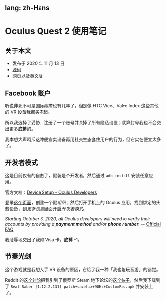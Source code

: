 lang: zh-Hans
---

# Oculus Quest 2 使用笔记

## 关于本文

- 发布于 2020 年 11 月 13 日
- [源码][source]
- [网页][page]以及[英文版][page_en]

[source]: https://github.com/liolok/liolok.com/blob/master/zhs/oculus-quest-2-usage-note/index.md
[page_en]: https://liolok.com/oculus-quest-2-usage-note/
[page]: https://liolok.com/zhs/oculus-quest-2-usage-note/

## Facebook 账户

听说非死不可是国际毒瘤也有几年了，但是像 HTC Vice、Valve Index 这些其他的 VR 设备我都买不起。

所以我选择了妥协，注册了一个账号并关掉了所有隐私设置；就算封号我也不会交出更多**底裤**的。

我本想大声呵斥这种便宜卖设备再用社交生态套住用户的行为，但它实在便宜太多了。

## 开发者模式

这是目前仅有的自由了，假装是个开发者，然后通过 `adb install` 安装任意应用。

官方文档：[Device Setup - Oculus Developers][0]

登录[这个页面][1]，创建一个假*组织*；然后打开手机上的 Oculus 应用，找到绑定的头戴设备，到*更多设置*里面开启*开发者模式*。

*Starting October 8, 2020, all Oculus developers will need to verify their accounts by providing a
**payment method** and/or **phone number**.* -- [Official FAQ][4]

我耻辱地交出了我的 Visa 卡，**底裤** -1。

## 节奏光剑

这个游戏就是我想入手 VR 设备的原因，它给了我一种「我也能玩音游」的错觉。

Reddit 的[这个讨论][2]把我引到了俄罗斯 Steam 地下论坛的[这个帖子][3]，然后我下载到了
`Beat Saber [1.12.2.131] patch+savefix+90Hz+CustomRes.apk` 并安装上了。

[0]: https://developer.oculus.com/documentation/native/android/mobile-device-setup/?device=QUEST
[1]: https://developer.oculus.com/manage/organizations/create/ "Oculus Developer Dashboard"
[2]: https://www.reddit.com/r/QuestPiracy/comments/g2udwg/anyone_have_the_latest_beatsaber_apk/ "anyone have the latest beatsaber apk? : QuestPiracy"
[3]: https://csrinru3c2ownkep.onion.ws/forum/viewtopic.php?p=2243456#p2243456
[4]: https://developer.oculus.com/faqs/#faq_343265393702048 "Oculus Developer Center - FAQ"
